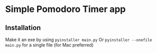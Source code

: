 # Simple Pomodoro Timer app

## Installation

Make it an exe by using `pyinstaller main.py`
Or `pyinstaller --onefile main.py` for a single file (for Mac preferred)
